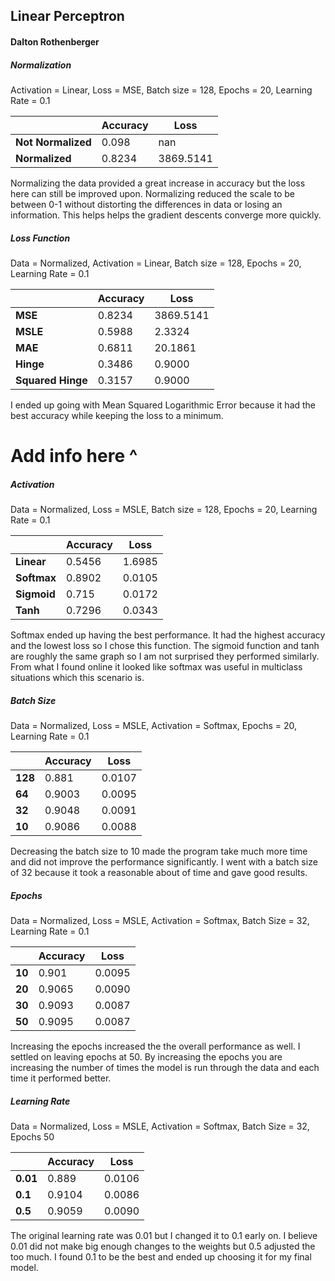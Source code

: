 ## Linear Perceptron

#### Dalton Rothenberger



##### Normalization 

Activation = Linear, Loss = MSE, Batch size = 128, Epochs = 20, Learning Rate = 0.1

|                    | **Accuracy** | **Loss**  |
| ------------------ | ------------ | --------- |
| **Not Normalized** | 0.098        | nan       |
| **Normalized**     | 0.8234       | 3869.5141 |

Normalizing the data provided a great increase in accuracy but the loss here can still be improved upon. Normalizing reduced the scale to be between 0-1 without distorting the differences in data or losing an information. This helps helps the gradient descents converge more quickly.

##### Loss Function

Data = Normalized, Activation = Linear, Batch size = 128, Epochs = 20, Learning Rate = 0.1

|                   | Accuracy | Loss      |
| ----------------- | -------- | --------- |
| **MSE**           | 0.8234   | 3869.5141 |
| **MSLE**          | 0.5988   | 2.3324    |
| **MAE**           | 0.6811   | 20.1861   |
| **Hinge**         | 0.3486   | 0.9000    |
| **Squared Hinge** | 0.3157   | 0.9000    |

I ended up going with Mean Squared Logarithmic Error because it had the best accuracy while keeping the loss to a minimum.

# Add info here ^



##### Activation

Data = Normalized, Loss = MSLE, Batch size = 128, Epochs = 20, Learning Rate = 0.1

|             | **Accuracy** | **Loss** |
| ----------- | ------------ | -------- |
| **Linear**  | 0.5456       | 1.6985   |
| **Softmax** | 0.8902       | 0.0105   |
| **Sigmoid** | 0.715        | 0.0172   |
| **Tanh**    | 0.7296       | 0.0343   |

Softmax ended up having the best performance. It had the highest accuracy and the lowest loss so I chose this function. The sigmoid function and tanh are roughly the same graph so I am not surprised they performed similarly. From what I found online it looked like softmax was useful in multiclass situations which this scenario is.

##### Batch Size

Data = Normalized, Loss = MSLE, Activation = Softmax, Epochs = 20, Learning Rate = 0.1

|         | Accuracy | Loss   |
| ------- | -------- | ------ |
| **128** | 0.881    | 0.0107 |
| **64**  | 0.9003   | 0.0095 |
| **32**  | 0.9048   | 0.0091 |
| **10**  | 0.9086   | 0.0088 |

Decreasing the batch size to 10 made the program take much more time and did not improve the performance significantly. I went with a batch size of 32 because it took a reasonable about of time and gave good results.

##### Epochs

Data = Normalized, Loss = MSLE, Activation = Softmax, Batch Size = 32, Learning Rate = 0.1

|        | Accuracy | Loss   |
| ------ | -------- | ------ |
| **10** | 0.901    | 0.0095 |
| **20** | 0.9065   | 0.0090 |
| **30** | 0.9093   | 0.0087 |
| **50** | 0.9095   | 0.0087 |

Increasing the epochs increased the the overall performance as well. I settled on leaving epochs at 50. By increasing the epochs you are increasing the number of times the model is run through the data and each time it performed better.

##### Learning Rate

Data = Normalized, Loss = MSLE, Activation = Softmax, Batch Size = 32, Epochs 50

|          | Accuracy | Loss   |
| -------- | -------- | ------ |
| **0.01** | 0.889    | 0.0106 |
| **0.1**  | 0.9104   | 0.0086 |
| **0.5**  | 0.9059   | 0.0090 |

The original learning rate was 0.01 but I changed it to 0.1 early on. I believe 0.01 did not make big enough changes to the weights but 0.5 adjusted the too much. I found 0.1 to be the best and ended up choosing it for my final model.